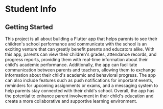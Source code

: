 # Student Info



## Getting Started

This project is all about building a Flutter app that helps parents to see their children's school performance and communicate with the school is an exciting venture that can greatly benefit parents and educators alike. With this app, parents can view their children's grades, attendance records, and progress reports, providing them with real-time information about their child's academic performance. Additionally, the app can facilitate communication between parents and teachers, allowing them to exchange information about their child's academic and behavioral progress. The app can also include features such as push notifications for important events, reminders for upcoming assignments or exams, and a messaging system to help parents stay connected with their child's school. Overall, the app has the potential to enhance parent involvement in their child's education and create a more collaborative and supportive learning environment.


